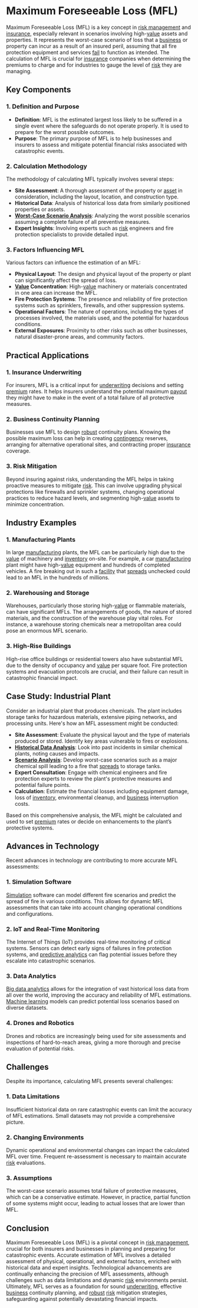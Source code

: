# Maximum Foreseeable Loss (MFL)

Maximum Foreseeable Loss (MFL) is a key concept in [risk management](../r/risk_management.md) and [insurance](../i/insurance.md), especially relevant in scenarios involving high-[value](../v/value.md) assets and properties. It represents the worst-case scenario of loss that a [business](../b/business.md) or property can incur as a result of an insured peril, assuming that all fire protection equipment and services [fail](../f/fail.md) to function as intended. The calculation of MFL is crucial for [insurance](../i/insurance.md) companies when determining the premiums to charge and for industries to gauge the level of [risk](../r/risk.md) they are managing.

## Key Components

### 1. Definition and Purpose
- **Definition**: MFL is the estimated largest loss likely to be suffered in a single event where the safeguards do not operate properly. It is used to prepare for the worst possible outcomes.
- **Purpose**: The primary purpose of MFL is to help businesses and insurers to assess and mitigate potential financial risks associated with catastrophic events.

### 2. Calculation Methodology
The methodology of calculating MFL typically involves several steps:
- **Site Assessment**: A thorough assessment of the property or [asset](../a/asset.md) in consideration, including the layout, location, and construction type.
- **Historical Data**: Analysis of historical loss data from similarly positioned properties or assets.
- **[Worst-Case Scenario Analysis](../w/worst-case_scenario_analysis.md)**: Analyzing the worst possible scenarios assuming a complete failure of all preventive measures.
- **Expert Insights**: Involving experts such as [risk](../r/risk.md) engineers and fire protection specialists to provide detailed input.

### 3. Factors Influencing MFL
Various factors can influence the estimation of an MFL:
- **Physical Layout**: The design and physical layout of the property or plant can significantly affect the spread of loss.
- **[Value](../v/value.md) Concentration**: High-[value](../v/value.md) machinery or materials concentrated in one area can increase the MFL.
- **Fire Protection Systems**: The presence and reliability of fire protection systems such as sprinklers, firewalls, and other suppression systems.
- **Operational Factors**: The nature of operations, including the types of processes involved, the materials used, and the potential for hazardous conditions.
- **External Exposures**: Proximity to other risks such as other businesses, natural disaster-prone areas, and community factors.

## Practical Applications

### 1. Insurance Underwriting
For insurers, MFL is a critical input for [underwriting](../u/underwriting.md) decisions and setting [premium](../p/premium.md) rates. It helps insurers understand the potential maximum [payout](../p/payout.md) they might have to make in the event of a total failure of all protective measures.

### 2. Business Continuity Planning
Businesses use MFL to design [robust](../r/robust.md) continuity plans. Knowing the possible maximum loss can help in creating [contingency](../c/contingency.md) reserves, arranging for alternative operational sites, and contracting proper [insurance](../i/insurance.md) coverage.

### 3. Risk Mitigation
Beyond insuring against risks, understanding the MFL helps in taking proactive measures to mitigate [risk](../r/risk.md). This can involve upgrading physical protections like firewalls and sprinkler systems, changing operational practices to reduce hazard levels, and segmenting high-[value](../v/value.md) assets to minimize concentration.

## Industry Examples

### 1. Manufacturing Plants
In large [manufacturing](../m/manufacturing.md) plants, the MFL can be particularly high due to the [value](../v/value.md) of machinery and [inventory](../i/inventory.md) on-site. For example, a car [manufacturing](../m/manufacturing.md) plant might have high-[value](../v/value.md) equipment and hundreds of completed vehicles. A fire breaking out in such a [facility](../f/facility.md) that [spreads](../s/spreads.md) unchecked could lead to an MFL in the hundreds of millions.

### 2. Warehousing and Storage
Warehouses, particularly those storing high-[value](../v/value.md) or flammable materials, can have significant MFLs. The arrangements of goods, the nature of stored materials, and the construction of the warehouse play vital roles. For instance, a warehouse storing chemicals near a metropolitan area could pose an enormous MFL scenario.

### 3. High-Rise Buildings
High-rise office buildings or residential towers also have substantial MFL due to the density of occupancy and [value](../v/value.md) per square foot. Fire protection systems and evacuation protocols are crucial, and their failure can result in catastrophic financial impact.

## Case Study: Industrial Plant

Consider an industrial plant that produces chemicals. The plant includes storage tanks for hazardous materials, extensive piping networks, and processing units. Here's how an MFL assessment might be conducted:

- **Site Assessment**: Evaluate the physical layout and the type of materials produced or stored. Identify key areas vulnerable to fires or explosions.
- **[Historical Data Analysis](../h/historical_data_analysis.md)**: Look into past incidents in similar chemical plants, noting causes and impacts.
- **[Scenario Analysis](../s/scenario_analysis.md)**: Develop worst-case scenarios such as a major chemical spill leading to a fire that [spreads](../s/spreads.md) to storage tanks.
- **Expert Consultation**: Engage with chemical engineers and fire protection experts to review the plant's protective measures and potential failure points.
- **Calculation**: Estimate the financial losses including equipment damage, loss of [inventory](../i/inventory.md), environmental cleanup, and [business](../b/business.md) interruption costs.

Based on this comprehensive analysis, the MFL might be calculated and used to set [premium](../p/premium.md) rates or decide on enhancements to the plant’s protective systems.

## Advances in Technology

Recent advances in technology are contributing to more accurate MFL assessments:

### 1. Simulation Software
[Simulation](../s/simulation_in_trading.md) software can model different fire scenarios and predict the spread of fire in various conditions. This allows for dynamic MFL assessments that can take into account changing operational conditions and configurations.

### 2. IoT and Real-Time Monitoring
The Internet of Things (IoT) provides real-time monitoring of critical systems. Sensors can detect early signs of failures in fire protection systems, and [predictive analytics](../p/predictive_analytics.md) can flag potential issues before they escalate into catastrophic scenarios.

### 3. Data Analytics
[Big data analytics](../b/big_data_analytics_in_trading.md) allows for the integration of vast historical loss data from all over the world, improving the accuracy and reliability of MFL estimations. [Machine learning](../m/machine_learning.md) models can predict potential loss scenarios based on diverse datasets.

### 4. Drones and Robotics
Drones and robotics are increasingly being used for site assessments and inspections of hard-to-reach areas, giving a more thorough and precise evaluation of potential risks.

## Challenges

Despite its importance, calculating MFL presents several challenges:

### 1. Data Limitations
Insufficient historical data on rare catastrophic events can limit the accuracy of MFL estimations. Small datasets may not provide a comprehensive picture.

### 2. Changing Environments
Dynamic operational and environmental changes can impact the calculated MFL over time. Frequent re-assessment is necessary to maintain accurate [risk](../r/risk.md) evaluations.

### 3. Assumptions
The worst-case scenario assumes total failure of protective measures, which can be a conservative estimate. However, in practice, partial function of some systems might occur, leading to actual losses that are lower than MFL.

## Conclusion

Maximum Foreseeable Loss (MFL) is a pivotal concept in [risk management](../r/risk_management.md), crucial for both insurers and businesses in planning and preparing for catastrophic events. Accurate estimation of MFL involves a detailed assessment of physical, operational, and external factors, enriched with historical data and expert insights. Technological advancements are continually enhancing the precision of MFL assessments, although challenges such as data limitations and dynamic [risk](../r/risk.md) environments persist. Ultimately, MFL serves as a foundation for sound [underwriting](../u/underwriting.md), effective [business](../b/business.md) continuity planning, and [robust](../r/robust.md) [risk](../r/risk.md) mitigation strategies, safeguarding against potentially devastating financial impacts.